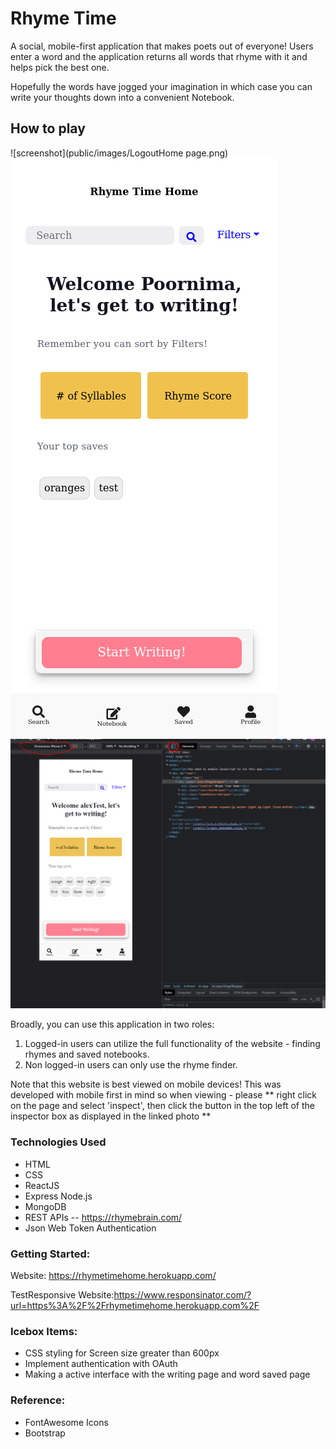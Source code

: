 # Rhyme Time

A social, mobile-first application that makes poets out of everyone! Users enter a word and the application returns all words that rhyme with it and helps pick the best one.

Hopefully the words have jogged your imagination in which case you can write your thoughts down into a convenient Notebook.


##  How to play

![screenshot](public/images/LogoutHome page.png)
![screenshot](public/images/LoggedinHomepage.png)
![screenshot](public/images/Capture.PNG)

Broadly, you can use this application in two roles:

1. Logged-in users can utilize the full functionality of the website - finding rhymes and saved notebooks.
2. Non logged-in users can only use the rhyme finder.

Note that this website is best viewed on mobile devices!
This was developed with mobile first in mind so when viewing - please ** right click on the page and select 'inspect', then click the button in the top left of the inspector box as displayed in the linked photo ** 

### Technologies Used
- HTML
-  CSS 
-  ReactJS
- Express Node.js
- MongoDB
-  REST APIs
  -- https://rhymebrain.com/
-  Json Web Token Authentication
 
### Getting Started:
Website: https://rhymetimehome.herokuapp.com/

TestResponsive Website:https://www.responsinator.com/?url=https%3A%2F%2Frhymetimehome.herokuapp.com%2F

### Icebox Items:
- CSS styling for Screen size greater than 600px
- Implement authentication with OAuth
- Making a active interface with the writing page and word saved page

### Reference:
* FontAwesome Icons
* Bootstrap


